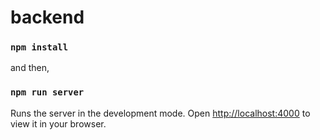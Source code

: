 # backend

### `npm install`

and then,

### `npm run server`

Runs the server in the development mode.
Open [http://localhost:4000](http://localhost:4000) to view it in your browser.
